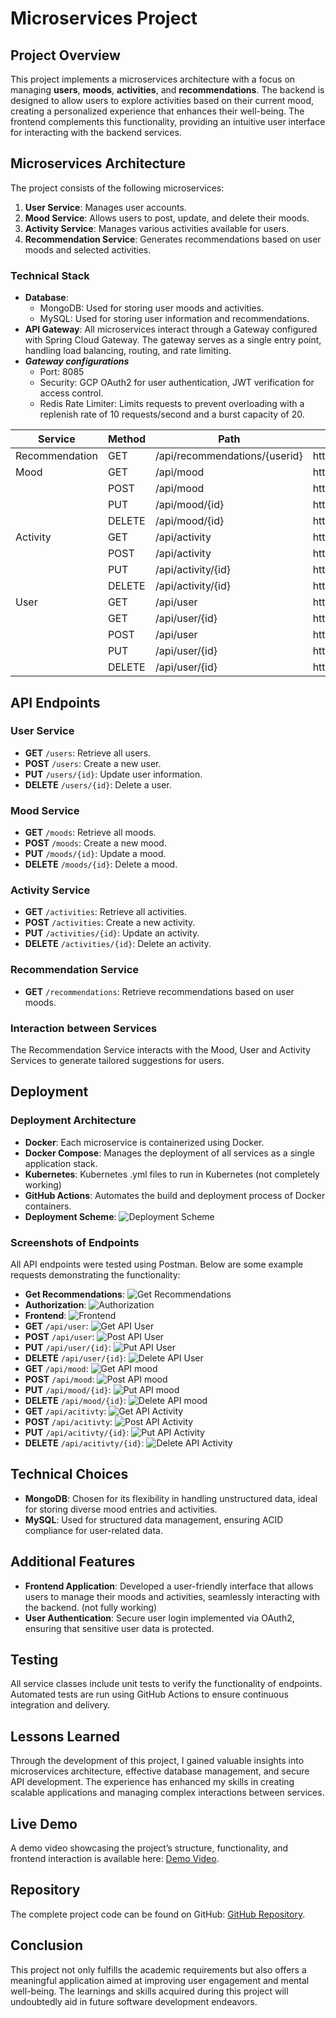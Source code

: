 # Microservices Project

## Project Overview

This project implements a microservices architecture with a focus on managing **users**, **moods**, **activities**, and **recommendations**. The backend is designed to allow users to explore activities based on their current mood, creating a personalized experience that enhances their well-being. The frontend complements this functionality, providing an intuitive user interface for interacting with the backend services.

## Microservices Architecture

The project consists of the following microservices:

1. **User Service**: Manages user accounts.
2. **Mood Service**: Allows users to post, update, and delete their moods.
3. **Activity Service**: Manages various activities available for users.
4. **Recommendation Service**: Generates recommendations based on user moods and selected activities.

### Technical Stack

- **Database**:
  - MongoDB: Used for storing user moods and activities.
  - MySQL: Used for storing user information and recommendations.
- **API Gateway**: All microservices interact through a Gateway configured with Spring Cloud Gateway. The gateway serves as a single entry point, handling load balancing, routing, and rate limiting.
- ***Gateway configurations*** 
  - Port: 8085
  - Security: GCP OAuth2 for user authentication, JWT verification for access control.
  - Redis Rate Limiter: Limits requests to prevent overloading with a replenish rate of 10 requests/second and a burst capacity of 20.

| Service         | Method | Path                       | URI                                                   |
|-----------------|--------|----------------------------|-------------------------------------------------------|
| Recommendation  | GET    | /api/recommendations/{userid} | http://${RECOMMENDATION_SERVICE_BASEURL:localhost:8081} |
| Mood            | GET    | /api/mood                  | http://${MOOD_SERVICE_BASEURL:localhost:8080}         |
|                 | POST   | /api/mood                  | http://${MOOD_SERVICE_BASEURL:localhost:8080}         |
|                 | PUT    | /api/mood/{id}             | http://${MOOD_SERVICE_BASEURL:localhost:8080}         |
|                 | DELETE | /api/mood/{id}             | http://${MOOD_SERVICE_BASEURL:localhost:8080}         |
| Activity        | GET    | /api/activity              | http://${ACTIVITY_SERVICE_BASEURL:localhost:8082}     |
|                 | POST   | /api/activity              | http://${ACTIVITY_SERVICE_BASEURL:localhost:8082}     |
|                 | PUT    | /api/activity/{id}         | http://${ACTIVITY_SERVICE_BASEURL:localhost:8082}     |
|                 | DELETE | /api/activity/{id}         | http://${ACTIVITY_SERVICE_BASEURL:localhost:8082}     |
| User            | GET    | /api/user                  | http://${USER_SERVICE_BASEURL:localhost:8083}         |
|                 | GET    | /api/user/{id}             | http://${USER_SERVICE_BASEURL:localhost:8083}         |
|                 | POST   | /api/user                  | http://${USER_SERVICE_BASEURL:localhost:8083}         |
|                 | PUT    | /api/user/{id}             | http://${USER_SERVICE_BASEURL:localhost:8083}         |
|                 | DELETE | /api/user/{id}             | http://${USER_SERVICE_BASEURL:localhost:8083}         |


## API Endpoints

### User Service
- **GET** `/users`: Retrieve all users.
- **POST** `/users`: Create a new user.
- **PUT** `/users/{id}`: Update user information.
- **DELETE** `/users/{id}`: Delete a user.

### Mood Service
- **GET** `/moods`: Retrieve all moods.
- **POST** `/moods`: Create a new mood.
- **PUT** `/moods/{id}`: Update a mood.
- **DELETE** `/moods/{id}`: Delete a mood.

### Activity Service
- **GET** `/activities`: Retrieve all activities.
- **POST** `/activities`: Create a new activity.
- **PUT** `/activities/{id}`: Update an activity.
- **DELETE** `/activities/{id}`: Delete an activity.

### Recommendation Service
- **GET** `/recommendations`: Retrieve recommendations based on user moods.
  
### Interaction between Services
The Recommendation Service interacts with the Mood, User and Activity Services to generate tailored suggestions for users.

## Deployment

### Deployment Architecture
- **Docker**: Each microservice is containerized using Docker.
- **Docker Compose**: Manages the deployment of all services as a single application stack.
- **Kubernetes**: Kubernetes .yml files to run in Kubernetes (not completely working)
- **GitHub Actions**: Automates the build and deployment process of Docker containers.
- **Deployment Scheme**:
![Deployment Scheme](./images/deployment-schema.png)


### Screenshots of Endpoints
All API endpoints were tested using Postman. Below are some example requests demonstrating the functionality:

- **Get Recommendations**: ![Get Recommendations](./images/get-recommendations.png)
- **Authorization**: ![Authorization](./images/authorization.png)
- **Frontend**: ![Frontend](./images/frontend.png)
- **GET** `/api/user`: ![Get API User](./images/apiuserget.png)
- **POST** `/api/user`: ![Post API User](./images/apiuserpost.png)
- **PUT** `/api/user/{id}`: ![Put API User](./images/apiuserput.png)
- **DELETE** `/api/user/{id}`: ![Delete API User](./images/apiuserdelete.png)
- **GET** `/api/mood`: ![Get API mood](./images/apimoodget.png)
- **POST** `/api/mood`: ![Post API mood](./images/apimoodpost.png)
- **PUT** `/api/mood/{id}`: ![Put API mood](./images/apimoodput.png)
- **DELETE** `/api/mood/{id}`: ![Delete API mood](./images/apimooddelete.png)
- **GET** `/api/acitivty`: ![Get API Activity](./images/apiactivityget.png)
- **POST** `/api/acitivty`: ![Post API Activity](./images/apiactivitypost.png)
- **PUT** `/api/acitivty/{id}`:  ![Put API Activity](./images/apiactivityput.png)
- **DELETE** `/api/acitivty/{id}`:  ![Delete API Activity](./images/apiactivitydelete.png)

## Technical Choices

- **MongoDB**: Chosen for its flexibility in handling unstructured data, ideal for storing diverse mood entries and activities.
- **MySQL**: Used for structured data management, ensuring ACID compliance for user-related data.

## Additional Features

- **Frontend Application**: Developed a user-friendly interface that allows users to manage their moods and activities, seamlessly interacting with the backend. (not fully working)
- **User Authentication**: Secure user login implemented via OAuth2, ensuring that sensitive user data is protected.

## Testing

All service classes include unit tests to verify the functionality of endpoints. Automated tests are run using GitHub Actions to ensure continuous integration and delivery.

## Lessons Learned

Through the development of this project, I gained valuable insights into microservices architecture, effective database management, and secure API development. The experience has enhanced my skills in creating scalable applications and managing complex interactions between services.

## Live Demo

A demo video showcasing the project’s structure, functionality, and frontend interaction is available here: [Demo Video](link-to-demo-video).

## Repository

The complete project code can be found on GitHub: [GitHub Repository](https://github.com/GiosSiebe/AdvancedProgrammingTopics).

## Conclusion

This project not only fulfills the academic requirements but also offers a meaningful application aimed at improving user engagement and mental well-being. The learnings and skills acquired during this project will undoubtedly aid in future software development endeavors.
